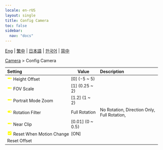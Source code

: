 ```yaml
---
locale: en-rUS
layout: single
title: Config Camera
toc: false
sidebar:
  nav: "docs"
---
```

[Eng](/dancexr/menu/2025.4/scene/config_camera) | [繁中](/tw/dancexr/menu/2025.4/scene/config_camera) | [日本語](/jp/dancexr/menu/2025.4/scene/config_camera) | [한국어](/kr/dancexr/menu/2025.4/scene/config_camera) | [简中](/zh/dancexr/menu/2025.4/scene/config_camera)

[Camera](../menu#Camera) > Config Camera



| Setting | Value | Description |
| :--- | --- | :--- |
|<nobr><img src="/images/icon/ic_slider.png" alt="slider icon"/> Height Offset</nobr>| [0] (-5 ~ 5) | 
|<nobr><img src="/images/icon/ic_slider.png" alt="slider icon"/> FOV Scale</nobr>| [1] (0.25 ~ 2) | 
|<nobr><img src="/images/icon/ic_slider.png" alt="slider icon"/> Portrait Mode Zoom</nobr>| [1.2] (1 ~ 2) | 
|<nobr><img src="/images/icon/ic_toggle_on.png" alt="toggle on icon"/> Rotation Filter</nobr>| Full Rotation | No Rotation, Direction Only, Full Rotation, 
|<nobr><img src="/images/icon/ic_slider.png" alt="slider icon"/> Near Clip</nobr>| [0.01] (0 ~ 0.5) | 
|<nobr><img src="/images/icon/ic_check_on.png" alt="check on icon"/> Reset When Motion Change</nobr>| [ON] | 
|<nobr> Reset Offset</nobr>|| 
